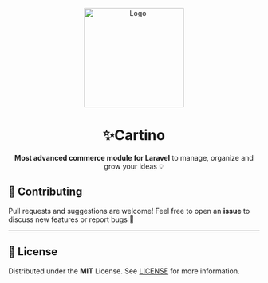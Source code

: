 <p align="center">
  <img src="https://cartino.craftus.co/logo.svg" alt="Logo" width="200"/>
</p>

<h1 align="center">✨Cartino</h1>

<p align="center">
  <b>Most advanced commerce module for Laravel</b> to manage, organize and grow your ideas 💡
</p>



## 🤝 Contributing

Pull requests and suggestions are welcome!
Feel free to open an **issue** to discuss new features or report bugs 🐛

---

## 📜 License

Distributed under the **MIT** License.
See [LICENSE](LICENSE) for more information.

